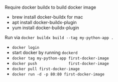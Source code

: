 Require docker buildx to build docker image
- brew install docker-buildx for mac
- apt install docker-buildx-plugin
- yum install docker-buildx-plugin

Run via `docker buildx build --tag my-python-app .`

- `docker login`
- start docker by running `dockerd`
- `docker tag my-python-app first-docker-image`
- `docker push              first-docker-image`
- `docker pull first-docker-image`
- `docker run -d -p 80:80 first-docker-image`